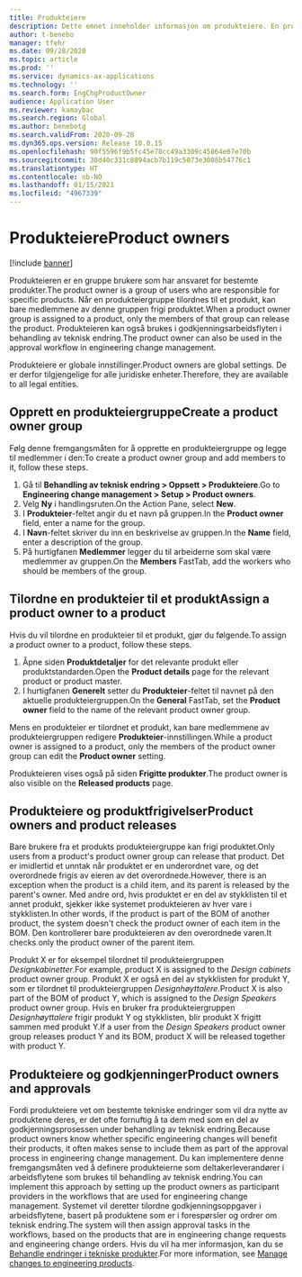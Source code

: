```yaml
---
title: Produkteiere
description: Dette emnet inneholder informasjon om produkteiere. En produkteier er en gruppe brukere som har ansvaret for bestemte produkter. Bare medlemmer av gruppen kan frigi disse produktene. Produkteieren kan også brukes i godkjenningsarbeidsflyten.
author: t-benebo
manager: tfehr
ms.date: 09/28/2020
ms.topic: article
ms.prod: ''
ms.service: dynamics-ax-applications
ms.technology: ''
ms.search.form: EngChgProductOwner
audience: Application User
ms.reviewer: kamaybac
ms.search.region: Global
ms.author: benebotg
ms.search.validFrom: 2020-09-28
ms.dyn365.ops.version: Release 10.0.15
ms.openlocfilehash: 90f5596f9b5fc45e78cc49a3309c45864e07e70b
ms.sourcegitcommit: 38d40c331c8894acb7b119c5073e3088b54776c1
ms.translationtype: HT
ms.contentlocale: nb-NO
ms.lasthandoff: 01/15/2021
ms.locfileid: "4967339"
---
```

# <a name="product-owners"></a><span data-ttu-id="30728-106">Produkteiere</span><span class="sxs-lookup"><span data-stu-id="30728-106">Product owners</span></span>

[!include [banner](../includes/banner.md)]

<span data-ttu-id="30728-107">Produkteieren er en gruppe brukere som har ansvaret for bestemte produkter.</span><span class="sxs-lookup"><span data-stu-id="30728-107">The product owner is a group of users who are responsible for specific products.</span></span> <span data-ttu-id="30728-108">Når en produkteiergruppe tilordnes til et produkt, kan bare medlemmene av denne gruppen frigi produktet.</span><span class="sxs-lookup"><span data-stu-id="30728-108">When a product owner group is assigned to a product, only the members of that group can release the product.</span></span> <span data-ttu-id="30728-109">Produkteieren kan også brukes i godkjenningsarbeidsflyten i behandling av teknisk endring.</span><span class="sxs-lookup"><span data-stu-id="30728-109">The product owner can also be used in the approval workflow in engineering change management.</span></span>

<span data-ttu-id="30728-110">Produkteiere er globale innstillinger.</span><span class="sxs-lookup"><span data-stu-id="30728-110">Product owners are global settings.</span></span> <span data-ttu-id="30728-111">De er derfor tilgjengelige for alle juridiske enheter.</span><span class="sxs-lookup"><span data-stu-id="30728-111">Therefore, they are available to all legal entities.</span></span>

## <a name="create-a-product-owner-group"></a><span data-ttu-id="30728-112">Opprett en produkteiergruppe</span><span class="sxs-lookup"><span data-stu-id="30728-112">Create a product owner group</span></span>

<span data-ttu-id="30728-113">Følg denne fremgangsmåten for å opprette en produkteiergruppe og legge til medlemmer i den:</span><span class="sxs-lookup"><span data-stu-id="30728-113">To create a product owner group and add members to it, follow these steps.</span></span>

1. <span data-ttu-id="30728-114">Gå til **Behandling av teknisk endring \> Oppsett \> Produkteiere**.</span><span class="sxs-lookup"><span data-stu-id="30728-114">Go to **Engineering change management \> Setup \> Product owners**.</span></span>
2. <span data-ttu-id="30728-115">Velg **Ny** i handlingsruten.</span><span class="sxs-lookup"><span data-stu-id="30728-115">On the Action Pane, select **New**.</span></span>
3. <span data-ttu-id="30728-116">I **Produkteier**-feltet angir du et navn på gruppen.</span><span class="sxs-lookup"><span data-stu-id="30728-116">In the **Product owner** field, enter a name for the group.</span></span>
4. <span data-ttu-id="30728-117">I **Navn**-feltet skriver du inn en beskrivelse av gruppen.</span><span class="sxs-lookup"><span data-stu-id="30728-117">In the **Name** field, enter a description of the group.</span></span>
5. <span data-ttu-id="30728-118">På hurtigfanen **Medlemmer** legger du til arbeiderne som skal være medlemmer av gruppen.</span><span class="sxs-lookup"><span data-stu-id="30728-118">On the **Members** FastTab, add the workers who should be members of the group.</span></span>

## <a name="assign-a-product-owner-to-a-product"></a><span data-ttu-id="30728-119">Tilordne en produkteier til et produkt</span><span class="sxs-lookup"><span data-stu-id="30728-119">Assign a product owner to a product</span></span>

<span data-ttu-id="30728-120">Hvis du vil tilordne en produkteier til et produkt, gjør du følgende.</span><span class="sxs-lookup"><span data-stu-id="30728-120">To assign a product owner to a product, follow these steps.</span></span>

1. <span data-ttu-id="30728-121">Åpne siden **Produktdetaljer** for det relevante produkt eller produktstandarden.</span><span class="sxs-lookup"><span data-stu-id="30728-121">Open the **Product details** page for the relevant product or product master.</span></span>
1. <span data-ttu-id="30728-122">I hurtigfanen **Generelt** setter du **Produkteier**-feltet til navnet på den aktuelle produkteiergruppen.</span><span class="sxs-lookup"><span data-stu-id="30728-122">On the **General** FastTab, set the **Product owner** field to the name of the relevant product owner group.</span></span>

<span data-ttu-id="30728-123">Mens en produkteier er tilordnet et produkt, kan bare medlemmene av produkteiergruppen redigere **Produkteier**-innstillingen.</span><span class="sxs-lookup"><span data-stu-id="30728-123">While a product owner is assigned to a product, only the members of the product owner group can edit the **Product owner** setting.</span></span>

<span data-ttu-id="30728-124">Produkteieren vises også på siden **Frigitte produkter**.</span><span class="sxs-lookup"><span data-stu-id="30728-124">The product owner is also visible on the **Released products** page.</span></span>

## <a name="product-owners-and-product-releases"></a><span data-ttu-id="30728-125">Produkteiere og produktfrigivelser</span><span class="sxs-lookup"><span data-stu-id="30728-125">Product owners and product releases</span></span>

<span data-ttu-id="30728-126">Bare brukere fra et produkts produkteiergruppe kan frigi produktet.</span><span class="sxs-lookup"><span data-stu-id="30728-126">Only users from a product's product owner group can release that product.</span></span> <span data-ttu-id="30728-127">Det er imidlertid et unntak når produktet er en underordnet vare, og det overordnede frigis av eieren av det overordnede.</span><span class="sxs-lookup"><span data-stu-id="30728-127">However, there is an exception when the product is a child item, and its parent is released by the parent's owner.</span></span> <span data-ttu-id="30728-128">Med andre ord, hvis produktet er en del av stykklisten til et annet produkt, sjekker ikke systemet produkteieren av hver vare i stykklisten.</span><span class="sxs-lookup"><span data-stu-id="30728-128">In other words, if the product is part of the BOM of another product, the system doesn't check the product owner of each item in the BOM.</span></span> <span data-ttu-id="30728-129">Den kontrollerer bare produkteieren av den overordnede varen.</span><span class="sxs-lookup"><span data-stu-id="30728-129">It checks only the product owner of the parent item.</span></span>

<span data-ttu-id="30728-130">Produkt X er for eksempel tilordnet til produkteiergruppen *Designkabinetter*.</span><span class="sxs-lookup"><span data-stu-id="30728-130">For example, product X is assigned to the *Design cabinets* product owner group.</span></span> <span data-ttu-id="30728-131">Produkt X er også en del av stykklisten for produkt Y, som er tilordnet til produkteiergruppen *Designhøyttalere*.</span><span class="sxs-lookup"><span data-stu-id="30728-131">Product X is also part of the BOM of product Y, which is assigned to the *Design Speakers* product owner group.</span></span> <span data-ttu-id="30728-132">Hvis en bruker fra produkteiergruppen *Designhøyttalere* frigir produkt Y og stykklisten, blir produkt X frigitt sammen med produkt Y.</span><span class="sxs-lookup"><span data-stu-id="30728-132">If a user from the *Design Speakers* product owner group releases product Y and its BOM, product X will be released together with product Y.</span></span>

## <a name="product-owners-and-approvals"></a><span data-ttu-id="30728-133">Produkteiere og godkjenninger</span><span class="sxs-lookup"><span data-stu-id="30728-133">Product owners and approvals</span></span>

<span data-ttu-id="30728-134">Fordi produkteiere vet om bestemte tekniske endringer som vil dra nytte av produktene deres, er det ofte fornuftig å ta dem med som en del av godkjenningsprosessen under behandling av teknisk endring.</span><span class="sxs-lookup"><span data-stu-id="30728-134">Because product owners know whether specific engineering changes will benefit their products, it often makes sense to include them as part of the approval process in engineering change management.</span></span> <span data-ttu-id="30728-135">Du kan implementere denne fremgangsmåten ved å definere produkteierne som deltakerleverandører i arbeidsflytene som brukes til behandling av teknisk endring.</span><span class="sxs-lookup"><span data-stu-id="30728-135">You can implement this approach by setting up the product owners as participant providers in the workflows that are used for engineering change management.</span></span> <span data-ttu-id="30728-136">Systemet vil deretter tilordne godkjenningsoppgaver i arbeidsflytene, basert på produktene som er i forespørsler og ordrer om teknisk endring.</span><span class="sxs-lookup"><span data-stu-id="30728-136">The system will then assign approval tasks in the workflows, based on the products that are in engineering change requests and engineering change orders.</span></span> <span data-ttu-id="30728-137">Hvis du vil ha mer informasjon, kan du se [Behandle endringer i tekniske produkter](engineering-change-management.md).</span><span class="sxs-lookup"><span data-stu-id="30728-137">For more information, see [Manage changes to engineering products](engineering-change-management.md).</span></span>
